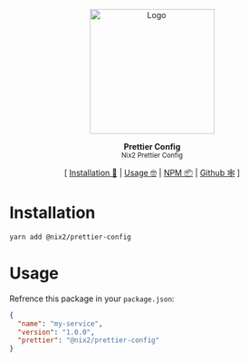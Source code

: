 <p align="center"><img height="220px" src="https://prettier.io/icon.png" alt="Logo" /><p>

<p align="center">
  <strong>Prettier Config</strong><br />
  <sub>Nix2 Prettier Config</sub>
</p>

<p align="center">
  [ <a href="#installation">Installation 💾</a> | <a href="#usage">Usage 🤓</a> | <a href="https://www.npmjs.com/package/@nix2/prettier-config">NPM 📦</a> | <a href="https://github.com/nix2io/prettier-config">Github 🕸</a> ]
</p>

# Installation

```sh
yarn add @nix2/prettier-config
```

# Usage

Refrence this package in your `package.json`:

```json
{
  "name": "my-service",
  "version": "1.0.0",
  "prettier": "@nix2/prettier-config"
}
```